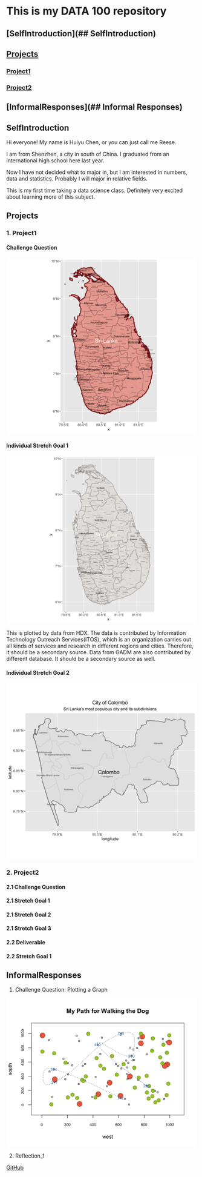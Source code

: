 # This is my DATA 100 repository

## [SelfIntroduction](## SelfIntroduction)

## [Projects](##Projects)
  
  ### [Project1](1.Project1)
  
  ### [Project2](2.Project2)

## [InformalResponses](## Informal Responses)


## SelfIntroduction

Hi everyone! My name is Huiyu Chen, or you can just call me Reese.

I am from Shenzhen, a city in south of China. I graduated from an international high school here last year.

Now I have not decided what to major in, but I am interested in numbers, data and statistics. Probably I will major in
relative fields.

This is my first time taking a data science class. Definitely very excited about learning more of this subject.


## Projects

### 1. Project1

#### Challenge Question
![GitHub Logo](sri_lanka.png)

#### Individual Stretch Goal 1
![GitHub Logo](sri_lanka_hdx.png)

This is plotted by data from HDX. The data is contributed by Information Technology Outreach Services(ITOS), which is an organization carries out
all kinds of services and research in different regions and cities. Therefore, it should be a secondary source.
Data from GADM are also contributed by different database. It should be a secondary source as well.

#### Individual Stretch Goal 2
![GitHub Logo](colombo.png)


### 2. Project2

#### 2.1 Challenge Question

#### 2.1 Stretch Goal 1

#### 2.1 Stretch Goal 2

#### 2.1 Stretch Goal 3

#### 2.2 Deliverable

#### 2.2 Stretch Goal 1

## InformalResponses

1. Challenge Question: Plotting a Graph

![GitHub Logo](ChanllengeQuestion.png)

2. Reflection_1

  [GitHub](Reflection1.md)
